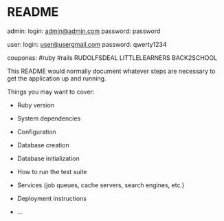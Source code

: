 # README
admin:
  login: admin@admin.com
  password: password

user:
  login: user@usergmail.com
  password: qwerty1234

coupones:
  #ruby
  #rails
  RUDOLFSDEAL
  LITTLELEARNERS
  BACK2SCHOOL

This README would normally document whatever steps are necessary to get the
application up and running.

Things you may want to cover:

* Ruby version

* System dependencies

* Configuration

* Database creation

* Database initialization

* How to run the test suite

* Services (job queues, cache servers, search engines, etc.)

* Deployment instructions

* ...
